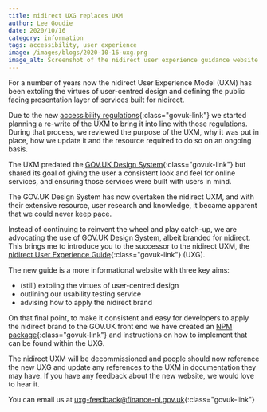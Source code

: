 ```yaml
---
title: nidirect UXG replaces UXM
author: Lee Goudie
date: 2020/10/16
category: information
tags: accessibility, user experience
image: /images/blogs/2020-10-16-uxg.png
image_alt: Screenshot of the nidirect user experience guidance website
---
```


For a number of years now the nidirect User Experience Model (UXM) has been extoling the virtues of user-centred design and defining the public facing presentation layer of services built for nidirect.

Due to the new [accessibility regulations][1]{:class="govuk-link"} we started planning a re-write of the UXM to bring it into line with those regulations.
During that process, we reviewed the purpose of the UXM, why it was put in place, how we update it and the resource required to do so on an ongoing basis.

The UXM predated the [GOV.UK Design System][2]{:class="govuk-link"} but shared its goal of giving the user a consistent look and feel for online services, and ensuring those services were built with users in mind.

The GOV.UK Design System has now overtaken the nidirect UXM, and with their extensive resource, user research and knowledge, it became apparent that we could never keep pace.

Instead of continuing to reinvent the wheel and play catch-up, we are advocating the use of GOV.UK Design System, albeit branded for nidirect.
This brings me to introduce you to the successor to the nidirect UXM, the [nidirect User Experience Guide][3]{:class="govuk-link"} (UXG).

The new guide is a more informational website with three key aims:

- (still) extoling the virtues of user-centred design
- outlining our usability testing service
- advising how to apply the nidirect brand

On that final point, to make it consistent and easy for developers to apply the nidirect brand to the GOV.UK front end we have created an [NPM package][4]{:class="govuk-link"} and instructions on how to implement that can be found within the UXG.

The nidirect UXM will be decommissioned and people should now reference the new UXG and update any references to the UXM in documentation they may have.
If you have any feedback about the new website, we would love to hear it.

You can email us at [uxg-feedback@finance-ni.gov.uk](mailto://uxg-feedback@finance-ni.gov.uk){:class="govuk-link"}

[1]: https://www.legislation.gov.uk/uksi/2018/952/contents/made
[2]: https://design-system.service.gov.uk/
[3]: https://uxg.nidirect.gov.uk/
[4]: https://nodejs.org/en/knowledge/getting-started/npm/what-is-npm/
